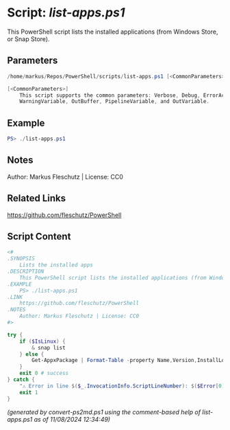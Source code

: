 Script: *list-apps.ps1*
========================

This PowerShell script lists the installed applications (from Windows Store, or Snap Store).

Parameters
----------
```powershell
/home/markus/Repos/PowerShell/scripts/list-apps.ps1 [<CommonParameters>]

[<CommonParameters>]
    This script supports the common parameters: Verbose, Debug, ErrorAction, ErrorVariable, WarningAction, 
    WarningVariable, OutBuffer, PipelineVariable, and OutVariable.
```

Example
-------
```powershell
PS> ./list-apps.ps1

```

Notes
-----
Author: Markus Fleschutz | License: CC0

Related Links
-------------
https://github.com/fleschutz/PowerShell

Script Content
--------------
```powershell
<#
.SYNOPSIS
	Lists the installed apps
.DESCRIPTION
	This PowerShell script lists the installed applications (from Windows Store, or Snap Store).
.EXAMPLE
	PS> ./list-apps.ps1
.LINK
	https://github.com/fleschutz/PowerShell
.NOTES
	Author: Markus Fleschutz | License: CC0
#>

try {
	if ($IsLinux) {
		& snap list
	} else {
		Get-AppxPackage | Format-Table -property Name,Version,InstallLocation,Status -autoSize
	}
	exit 0 # success
} catch {
	"⚠️ Error in line $($_.InvocationInfo.ScriptLineNumber): $($Error[0])"
	exit 1
}
```

*(generated by convert-ps2md.ps1 using the comment-based help of list-apps.ps1 as of 11/08/2024 12:34:49)*
